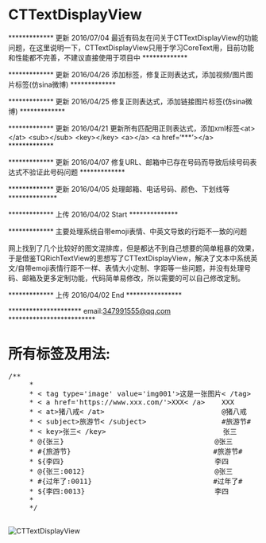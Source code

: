 # CTTextDisplayView

************* 更新 2016/07/04 最近有码友在问关于CTTextDisplayView的功能问题，在这里说明一下，CTTextDisplayView只用于学习CoreText用，目前功能和性能都不完善，不建议直接使用于项目中 *************

************* 更新 2016/04/26 添加<tag type=‘’ value=‘’></tag>标签，修复正则表达式，添加视频/图片图片标签(仿sina微博) *************

************* 更新 2016/04/25 修复正则表达式，添加链接图片标签(仿sina微博) *************

************* 更新 2016/04/21  更新所有匹配用正则表达式，添加xml标签\<at\>\</at\> \<sub\>\</sub\> \<key\>\</key\> \<a\>\</a\> \<a href=‘***’\>\</a\> *************

************* 更新 2016/04/07 修复URL、邮箱中已存在号码而导致后续号码表达式不验证此号码问题 *************

************* 更新 2016/04/05 处理邮箱、电话号码、颜色、下划线等 **************

************* 上传 2016/04/02 Start **************

************* 主要处理系统自带emoji表情、中英文导致的行距不一致的问题 

网上找到了几个比较好的图文混排库，但是都达不到自己想要的简单粗暴的效果，于是借鉴TQRichTextView的思想写了CTTextDisplayView，解决了文本中系统英文/自带emoji表情行距不一样、表情大小定制、字距等一些问题，并没有处理号码、邮箱及更多定制功能，代码简单易修改，所以需要的可以自己修改定制。

************* 上传 2016/04/02 End ****************

*********************  email:347991555@qq.com   *************************

# 所有标签及用法:

<pre>
/**
     * 
     * < tag type='image' value='img001'>这是一张图片< /tag>  (type='image/video/link')
     * < a href='https://www.xxx.com/'>XXX< /a>    XXX
     * < at>猪八戒< /at>                            @猪八戒
     * < subject>旅游节< /subject>                  #旅游节#
     * < key>张三< /key>                            张三
     * @{张三}                                    @张三
     * #{旅游节}                                  #旅游节#
     * ${李四}                                    李四
     * @{张三:0012}                               @张三
     * #{过年了:0011}                             #过年了#
     * ${李四:0013}                               李四
     *
     */

</pre>


![CTTextDisplayView](https://github.com/BrownCN023/CTTextDisplayView/blob/master/ScreenShot_04.png)